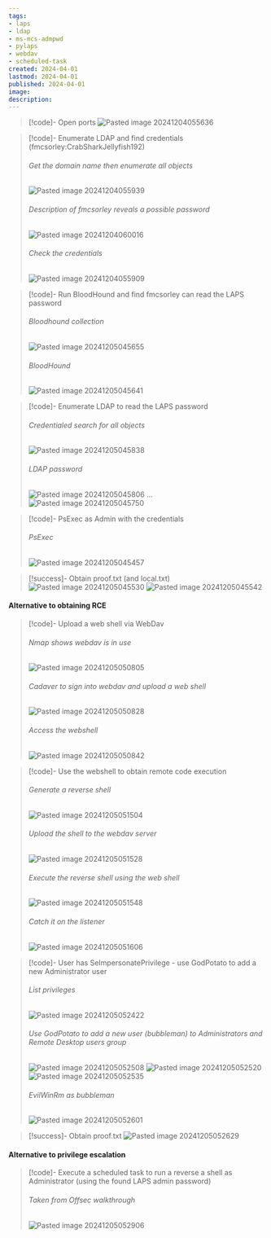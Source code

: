 ```yaml
---
tags:
- laps
- ldap
- ms-mcs-admpwd
- pylaps
- webdav
- scheduled-task
created: 2024-04-01
lastmod: 2024-04-01
published: 2024-04-01
image:
description: 
---
```


>[!code]- Open ports
>![Pasted image 20241204055636](Images/Pasted%20image%2020241204055636.png)

>[!code]- Enumerate LDAP and find credentials (fmcsorley:CrabSharkJellyfish192)
>###### Get the domain name then enumerate all objects
>![Pasted image 20241204055939](Images/Pasted%20image%2020241204055939.png)
>###### Description of fmcsorley reveals a possible password
>![Pasted image 20241204060016](Images/Pasted%20image%2020241204060016.png)
>###### Check the credentials
>![Pasted image 20241204055909](Images/Pasted%20image%2020241204055909.png)

>[!code]- Run BloodHound and find fmcsorley can read the LAPS password
>###### Bloodhound collection
>![Pasted image 20241205045655](Images/Pasted%20image%2020241205045655.png)
>###### BloodHound
>![Pasted image 20241205045641](Images/Pasted%20image%2020241205045641.png)

>[!code]- Enumerate LDAP to read the LAPS password
>###### Credentialed search for all objects
>![Pasted image 20241205045838](Images/Pasted%20image%2020241205045838.png)
>###### LDAP password
>![Pasted image 20241205045806](Images/Pasted%20image%2020241205045806.png)
>...
>![Pasted image 20241205045750](Images/Pasted%20image%2020241205045750.png)

>[!code]- PsExec as Admin with the credentials
>###### PsExec
>![Pasted image 20241205045457](Images/Pasted%20image%2020241205045457.png)

>[!success]- Obtain proof.txt (and local.txt)
>![Pasted image 20241205045530](Images/Pasted%20image%2020241205045530.png)
>![Pasted image 20241205045542](Images/Pasted%20image%2020241205045542.png)
#### Alternative to obtaining RCE

>[!code]- Upload a web shell via WebDav
>###### Nmap shows webdav is in use
> ![Pasted image 20241205050805](Images/Pasted%20image%2020241205050805.png)
> ###### Cadaver to sign into webdav and upload a web shell
> ![Pasted image 20241205050828](Images/Pasted%20image%2020241205050828.png)
> ###### Access the webshell
> ![Pasted image 20241205050842](Images/Pasted%20image%2020241205050842.png)

>[!code]- Use the webshell to obtain remote code execution
>###### Generate a reverse shell
>![Pasted image 20241205051504](Images/Pasted%20image%2020241205051504.png)
>###### Upload the shell to the webdav server
>![Pasted image 20241205051528](Images/Pasted%20image%2020241205051528.png)
>###### Execute the reverse shell using the web shell
>![Pasted image 20241205051548](Images/Pasted%20image%2020241205051548.png)
>###### Catch it on the listener
>![Pasted image 20241205051606](Images/Pasted%20image%2020241205051606.png)

>[!code]- User has SeImpersonatePrivilege - use GodPotato to add a new Administrator user
>###### List privileges
>![Pasted image 20241205052422](Images/Pasted%20image%2020241205052422.png)
>###### Use GodPotato to add a new user (bubbleman) to Administrators and Remote Desktop users group
>![Pasted image 20241205052508](Images/Pasted%20image%2020241205052508.png)
>![Pasted image 20241205052520](Images/Pasted%20image%2020241205052520.png)
>![Pasted image 20241205052535](Images/Pasted%20image%2020241205052535.png)
>###### EvilWinRm as bubbleman
>![Pasted image 20241205052601](Images/Pasted%20image%2020241205052601.png)

>[!success]- Obtain proof.txt
>![Pasted image 20241205052629](Images/Pasted%20image%2020241205052629.png)
#### Alternative to privilege escalation

>[!code]- Execute a scheduled task to run a reverse a shell as Administrator (using the found LAPS admin password)
>###### Taken from Offsec walkthrough
>![Pasted image 20241205052906](Images/Pasted%20image%2020241205052906.png)

